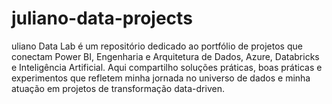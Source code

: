# juliano-data-projects
uliano Data Lab é um repositório dedicado ao portfólio de projetos que conectam Power BI, Engenharia e Arquitetura de Dados, Azure, Databricks e Inteligência Artificial.  Aqui compartilho soluções práticas, boas práticas e experimentos que refletem minha jornada no universo de dados e minha atuação em projetos de transformação data-driven.
